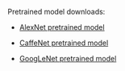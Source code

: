 Pretrained model downloads:

* [AlexNet pretrained model](http://dl.caffe.berkeleyvision.org/bvlc_alexnet.caffemodel)

* [CaffeNet pretrained model](http://dl.caffe.berkeleyvision.org/bvlc_reference_caffenet.caffemodel)	

* [GoogLeNet pretrained model](http://dl.caffe.berkeleyvision.org/bvlc_googlenet.caffemodel)

